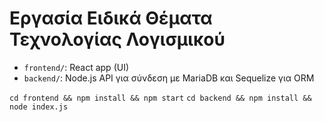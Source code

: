 # Εργασία Ειδικά Θέματα Τεχνολογίας Λογισμικού

- `frontend/`: React app (UI)
- `backend/`: Node.js API για σύνδεση με MariaDB και Sequelize για ORM

`cd frontend && npm install && npm start`
`cd backend && npm install && node index.js`
